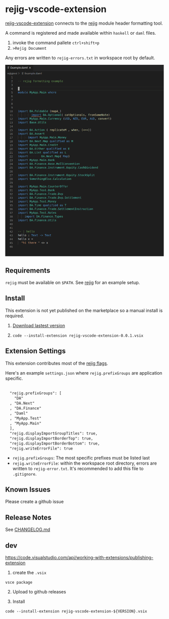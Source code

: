 # rejig-vscode-extension

[rejig-vscode-extension](https://github.com/mjstewart/rejig-vscode-extension) connects
to the [rejig](https://github.com/mjstewart/rejig) module header formatting tool.

A command is registered and made available within `haskell` or `daml` files.

1. invoke the command pallete `ctrl+shift+p`
2. `>Rejig Document`

Any errors are written to `rejig-errors.txt` in workspace root by default.

![Output sample](https://github.com/mjstewart/rejig-vscode-extension/blob/master/rejig-vscode-sample.gif)

## Requirements

`rejig` must be available on `$PATH`. See [rejig](https://github.com/mjstewart/rejig) for an example setup.

## Install

This extension is not yet published on the marketplace so a manual install is required.

1. [Download lastest version](https://github.com/mjstewart/rejig-vscode-extension/releases)

2. `code --install-extension rejig-vscode-extension-0.0.1.vsix`


## Extension Settings

This extension contributes most of the [rejig flags](https://github.com/mjstewart/rejig#args).

Here's an example `settings.json` where `rejig.prefixGroups` are application specific.

```

  "rejig.prefixGroups": [
    "DA"
  , "DA.Next"
  , "DA.Finance"
  , "Daml"
  , "MyApp.Test"
  , "MyApp.Main"
  ],
  "rejig.displayImportGroupTitles": true,
  "rejig.displayImportBorderTop": true,
  "rejig.displayImportBorderBottom": true,
  "rejig.writeErrorFile": true
```

* `rejig.prefixGroups`: The most specific prefixes must be listed last
* `rejig.writeErrorFile`: within the workspace root directory, errors are written to `rejig-error.txt`. It's recommended to add this file to `.gitignore`.

## Known Issues

Please create a github issue

## Release Notes

See [CHANGELOG.md](https://github.com/mjstewart/rejig-vscode-extension/blob/master/CHANGELOG.md)

## dev

https://code.visualstudio.com/api/working-with-extensions/publishing-extension

1. create the `.vsix`
```
vsce package
```

2. Upload to github releases

3. Install

```
code --install-extension rejig-vscode-extension-${VERSION}.vsix
```
